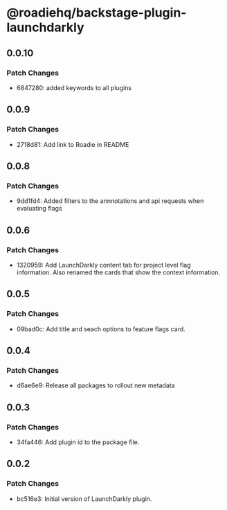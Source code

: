 # @roadiehq/backstage-plugin-launchdarkly

## 0.0.10

### Patch Changes

- 6847280: added keywords to all plugins

## 0.0.9

### Patch Changes

- 2718d81: Add link to Roadie in README

## 0.0.8

### Patch Changes

- 9dd1fd4: Added filters to the annnotations and api requests when evaluating flags

## 0.0.6

### Patch Changes

- 1320959: Add LaunchDarkly content tab for project level flag information. Also renamed the cards that show the context information.

## 0.0.5

### Patch Changes

- 09bad0c: Add title and seach options to feature flags card.

## 0.0.4

### Patch Changes

- d6ae6e9: Release all packages to rollout new metadata

## 0.0.3

### Patch Changes

- 34fa446: Add plugin id to the package file.

## 0.0.2

### Patch Changes

- bc516e3: Initial version of LaunchDarkly plugin.
